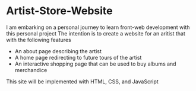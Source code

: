 # Artist-Store-Website

I am embarking on a personal journey to learn front-web development with this personal project
The intention is to create a website for an aritist that with the following features

- An about page describing the artist
- A home page redirecting to future tours of the artist
- An interactive shopping page that can be used to buy albums and merchandice

This site will be implemented with HTML, CSS, and JavaScript